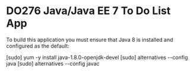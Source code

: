 # DO276 Java/Java EE 7 To Do List App

To build this application you must ensure that Java 8 is installed and configured as the default:

[sudo] yum -y install java-1.8.0-openjdk-devel
[sudo] alternatives --config java
[sudo] alternatives --config javac
